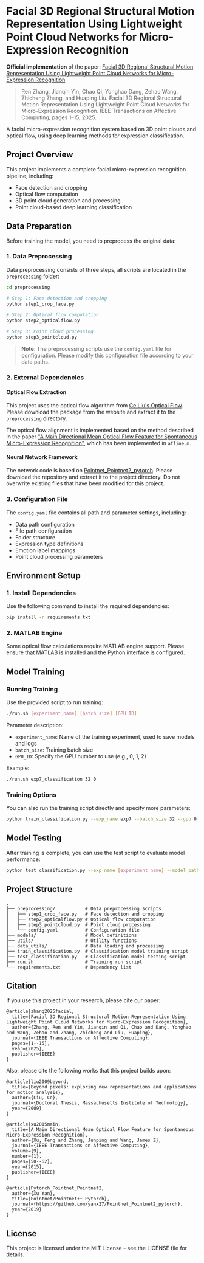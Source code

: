 # Facial 3D Regional Structural Motion Representation Using Lightweight Point Cloud Networks for Micro-Expression Recognition

**Official implementation** of the paper: [Facial 3D Regional Structural Motion Representation Using Lightweight Point Cloud Networks for Micro-Expression Recognition](Facial_3D_Regional_Structural_Motion_Representation_Using_Lightweight_Point_Cloud_Networks_for_Micro-Expression_Recognition.pdf)

> Ren Zhang, Jianqin Yin, Chao Qi, Yonghao Dang, Zehao Wang, Zhicheng Zhang, and Huaping Liu. Facial 3D Regional Structural Motion Representation Using Lightweight Point Cloud Networks for Micro-Expression Recognition. IEEE Transactions on Affective Computing, pages 1–15, 2025.

A facial micro-expression recognition system based on 3D point clouds and optical flow, using deep learning methods for expression classification.

## Project Overview

This project implements a complete facial micro-expression recognition pipeline, including:
- Face detection and cropping
- Optical flow computation
- 3D point cloud generation and processing
- Point cloud-based deep learning classification

## Data Preparation

Before training the model, you need to preprocess the original data:

### 1. Data Preprocessing

Data preprocessing consists of three steps, all scripts are located in the `preprocessing` folder:

```bash
cd preprocessing

# Step 1: Face detection and cropping
python step1_crop_face.py

# Step 2: Optical flow computation
python step2_opticalflow.py

# Step 3: Point cloud processing
python step3_pointcloud.py
```

> **Note**: The preprocessing scripts use the `config.yaml` file for configuration. Please modify this configuration file according to your data paths.

### 2. External Dependencies

#### Optical Flow Extraction
This project uses the optical flow algorithm from [Ce Liu's Optical Flow](https://people.csail.mit.edu/celiu/OpticalFlow/). Please download the package from the website and extract it to the `preprocessing` directory.

The optical flow alignment is implemented based on the method described in the paper ["A Main Directional Mean Optical Flow Feature for Spontaneous Micro-Expression Recognition"](https://ieeexplore.ieee.org/document/7286757), which has been implemented in `affine.m`.

#### Neural Network Framework
The network code is based on [Pointnet_Pointnet2_pytorch](https://github.com/yanx27/Pointnet_Pointnet2_pytorch). Please download the repository and extract it to the project directory. Do not overwrite existing files that have been modified for this project.

### 3. Configuration File

The `config.yaml` file contains all path and parameter settings, including:
- Data path configuration
- File path configuration
- Folder structure
- Expression type definitions
- Emotion label mappings
- Point cloud processing parameters

## Environment Setup

### 1. Install Dependencies

Use the following command to install the required dependencies:

```bash
pip install -r requirements.txt
```

### 2. MATLAB Engine

Some optical flow calculations require MATLAB engine support. Please ensure that MATLAB is installed and the Python interface is configured.

## Model Training

### Running Training

Use the provided script to run training:

```bash
./run.sh [experiment_name] [batch_size] [GPU_ID]
```

Parameter description:
- `experiment_name`: Name of the training experiment, used to save models and logs
- `batch_size`: Training batch size
- `GPU_ID`: Specify the GPU number to use (e.g., 0, 1, 2)

Example:

```bash
./run.sh exp7_classification 32 0
```

### Training Options

You can also run the training script directly and specify more parameters:

```bash
python train_classification.py --exp_name exp7 --batch_size 32 --gpu 0
```

## Model Testing

After training is complete, you can use the test script to evaluate model performance:

```bash
python test_classification.py --exp_name [experiment_name] --model_path [model_path]
```

## Project Structure

```
.
├── preprocessing/           # Data preprocessing scripts
│   ├── step1_crop_face.py   # Face detection and cropping
│   ├── step2_opticalflow.py # Optical flow computation
│   ├── step3_pointcloud.py  # Point cloud processing
│   └── config.yaml          # Configuration file
├── models/                  # Model definitions
├── utils/                   # Utility functions
├── data_utils/              # Data loading and processing
├── train_classification.py  # Classification model training script
├── test_classification.py   # Classification model testing script
├── run.sh                   # Training run script
└── requirements.txt         # Dependency list
```

## Citation

If you use this project in your research, please cite our paper:

```
@article{zhang2025facial,
  title={Facial 3D Regional Structural Motion Representation Using Lightweight Point Cloud Networks for Micro-Expression Recognition},
  author={Zhang, Ren and Yin, Jianqin and Qi, Chao and Dang, Yonghao and Wang, Zehao and Zhang, Zhicheng and Liu, Huaping},
  journal={IEEE Transactions on Affective Computing},
  pages={1--15},
  year={2025},
  publisher={IEEE}
}
```

Also, please cite the following works that this project builds upon:

```
@article{liu2009beyond,
  title={Beyond pixels: exploring new representations and applications for motion analysis},
  author={Liu, Ce},
  journal={Doctoral Thesis, Massachusetts Institute of Technology},
  year={2009}
}

@article{xu2015main,
  title={A Main Directional Mean Optical Flow Feature for Spontaneous Micro-Expression Recognition},
  author={Xu, Feng and Zhang, Junping and Wang, James Z},
  journal={IEEE Transactions on Affective Computing},
  volume={9},
  number={1},
  pages={50--62},
  year={2015},
  publisher={IEEE}
}

@article{Pytorch_Pointnet_Pointnet2,
  author={Xu Yan},
  title={Pointnet/Pointnet++ Pytorch},
  journal={https://github.com/yanx27/Pointnet_Pointnet2_pytorch},
  year={2019}
}
```

## License

This project is licensed under the MIT License - see the LICENSE file for details.
